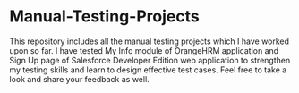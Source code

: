 # Manual-Testing-Projects
This repository includes all the manual testing projects which I have worked upon so far. I have tested My Info module of OrangeHRM application and Sign Up page of Salesforce Developer Edition web application to strengthen my testing skills and learn to design effective test cases. Feel free to take a look and share your feedback as well.
